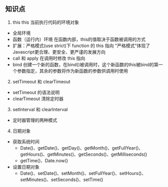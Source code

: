 ## 知识点
1. this
this 当前执行代码的环境对象
- 全局环境
- 函数（运行内）环境
  在函数内部，this的值取决于函数被调用的方式
- 扩展：严格模式(use strict)下 function 的 this 指向
  "严格模式"体现了Javascript更合理、更安全、更严谨的发展方向
- call 和 apply
  在调用时修改 this 指向
- bind
  创建一个新的函数，在bind()被调用时，这个新函数的this被bind的第一个参数指定，其余的参数将作为新函数的参数供调用时使用

2. setTimeout 和 clearTimeout
  - setTimeout 的语法说明
  - clearTimeout 清除定时器

3. setInterval 和 clearInterval
  - 定时器管理的两种模式

4. 日期对象
  - 获取系统时间
    - Date()、getDate()、getDay()、getMonth()、getFullYear()、getHours()、getMinutes()、getSeconds()、getMilliseconds()
    - getTime()、Date.now()
  - 设置日期对象
    - Date()、setDate()、setMonth()、setFullYear()、setHours()、setMinutes()、setSeconds()、setTime()  
